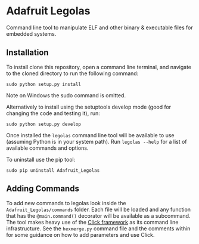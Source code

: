 # Adafruit Legolas

Command line tool to manipulate ELF and other binary & executable files for
embedded systems.

## Installation

To install clone this repository, open a command line terminal, and navigate
to the cloned directory to run the following command:

    sudo python setup.py install

Note on Windows the sudo command is omitted.

Alternatively to install using the setuptools develop mode (good for changing
the code and testing it), run:

    sudo python setup.py develop

Once installed the `legolas` command line tool will be available to use (assuming
Python is in your system path).  Run `legolas --help` for a list of available
commands and options.

To uninstall use the pip tool:

    sudo pip uninstall Adafruit_Legolas

## Adding Commands

To add new commands to legolas look inside the `Adafruit_Legolas/commands`
folder.  Each file will be loaded and any function that has the `@main.command()`
decorator will be available as a subcommand.  The tool makes heavy use of the
[Click framework](http://click.pocoo.org/4/) as its command line infrastructure.
See the `hexmerge.py` command file and the comments within for some guidance on
how to add parameters and use Click.
